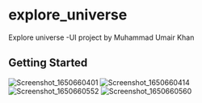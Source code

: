 # explore_universe

Explore universe -UI project by Muhammad Umair Khan

## Getting Started


![Screenshot_1650660401](https://user-images.githubusercontent.com/75219867/164927108-fd8b28f6-4653-467a-9648-cb783b851d5b.png)
![Screenshot_1650660414](https://user-images.githubusercontent.com/75219867/164927184-2c7c98bc-afc3-47ed-a386-52b99528c08c.png)
![Screenshot_1650660552](https://user-images.githubusercontent.com/75219867/164927222-c1440d58-2fa3-4b2a-aa8f-272d73ff074b.png)
![Screenshot_1650660560](https://user-images.githubusercontent.com/75219867/164927290-fc1342c5-5086-46cb-a7b2-e9cd810cf5b2.png)
